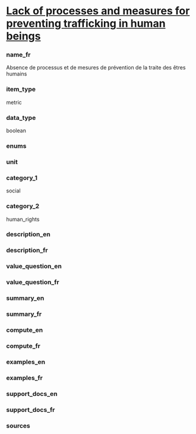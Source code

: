 
# [Lack of processes and measures for preventing trafficking in human beings ](#trafficking_process_bool)

### name_fr

Absence de processus et de mesures de prévention de la traite des êtres humains

### item_type

metric

### data_type

boolean

### enums



### unit



### category_1

social

### category_2

human_rights

### description_en




### description_fr




### value_question_en

 

### value_question_fr

 

### summary_en



### summary_fr



### compute_en



### compute_fr



### examples_en



### examples_fr



### support_docs_en



### support_docs_fr



### sources



            